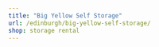 ```yaml
---
title: "Big Yellow Self Storage"
url: /edinburgh/big-yellow-self-storage/
shop: storage rental
---
```

